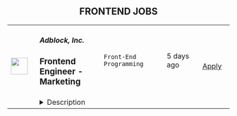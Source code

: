 <div align="center"><h2>FRONTEND JOBS</h2></div><table><tr>
                <td width="100" height="100" rowspan="2">
                    <img src="https://wwr-pro.s3.amazonaws.com/logos/0086/8075/logo.gif" width="38px" height="auto">
                </td>
                <td width="300">
                    <h5>Adblock, Inc.</h5>
                    <h3> Frontend Engineer - Marketing</h3>
                </td>
                <td width="300">
                    <code>Front-End Programming</code>
                </td>
                <td width="200">
                <text>5 days ago</text>
                </td>
                <td width="100" rowspan="2">
                <a href="https://weworkremotely.com/remote-jobs/adblock-inc-frontend-engineer-marketing" align="right" target="_blank">Apply</a>
                </td>
            </tr>
            <tr>
                <td colspan="3">
                <details><summary>Description</summary>
                <img src="https://we-work-remotely.imgix.net/logos/0086/8075/logo.gif?ixlib=rails-4.0.0&w=50&h=50&dpr=2&fit=fill&auto=compress" />

<p>
  <strong>Headquarters:</strong> San Francisco, CA
    <br /><strong>URL:</strong> <a href="https://getadblock.com">https://getadblock.com</a>
</p>

<div>Adblock, Inc. is a small team that serves tens of millions of people worldwide. Our vision is to provide our users with simple, intuitive tools to block distractions, protect their privacy, and put people in control of their internet experience.</div><div>
<br>Our products—Adblock Plus, AdBlock, and AdBlock VPN—have been downloaded hundreds of millions of times and work in all major web browsers, as well as on macOS, iOS, Windows, and Android devices. <br><br>
</div><div>Our team has been fully remote since its inception, and we each work from whatever location works best for us. What unites us is a desire to give users control over their web experience.</div><h1><strong>The Role</strong></h1><div>We’re rapidly growing our business to empower every individual to take control of their internet experience. To do so, we need to find effective ways to explain how our products can help enjoy a distraction free internet experience. <br><br>
</div><div>We’re looking for a Frontend Engineer to join our new Marketing Team and help us achieve our goals around growing our user base and optimizing our websites. You’ll be joining a team consisting of UX Design, Engineering, and Data Analytics, tasked with finding the best ways to communicate with both existing and potential users, explain our product offerings, and convert free users to happy paying customers. </div><div>
<br><strong>What You'll Do:</strong>
</div><ul>
<li>Create, update, maintain, and improve web pages, flows, and conversion funnels</li>
<li>Work closely with related roles, teams, and stakeholders to get things done concurrently and on schedule</li>
<li>Work on implementing and measuring complex and ambitious split tests and in product messaging schemes</li>
<li>Contribute to the development and discussion of ideas within the team</li>
</ul><div>
<br><strong>You Have:</strong>
</div><ul>
<li>An interest in ad blocking, internet privacy, and similar subjects</li>
<li>Experience working on growing and converting freemium user bases </li>
<li>Experience optimizing user experiences using bayesian split testing</li>
<li>A thorough understanding of Vanilla JavaScript and an advanced grasp of HTML/CSS</li>
<li>Detailed knowledge of website and web app development standards and best practices</li>
<li>Experience developing internationalized websites and web based user experiences </li>
<li>Availability to collaborate with teammates in Europe on a daily basis (at least 3PM to 7PM CEST)</li>
<li>Availability to  travel to meet with teammates in the US and Europe at least twice a year</li>
<li>Strong written and verbal communication skills (English is required, second languages are a plus)</li>
</ul><div><strong>Bonus Points For:</strong></div><ul>
<li>Experience with NodeJS, Python, PHP, and bash (ordered by importance) </li>
<li>Experience with static website building, automated browser testing, and cloud function development (e.g. Cloudflare workers, Firebase functions) </li>
<li>Experience with free and open source software and software communities, especially privacy and security related</li>
</ul><div>
<br><strong>Why You'll Love Working at Adblock:</strong>
</div><ul>
<li>
<strong>Competitive Salary: </strong>Our salaries are based on Radford data, a widely-used global compensation benchmark, to ensure we provide competitive pay. We don’t adjust your salary based on where you live.</li>
<li>
<strong>Comprehensive Benefits: </strong>We offer a benefits package that includes medical and dental insurance coverage*, 401K matching*, 14 weeks of paid parental leave, and more.</li>
<li>
<strong>Professional Growth: </strong>We give team members the autonomy to do their best work. Because we’re a small team, you’ll be able to immediately see the impact of your work and grow with the team. We also support professional development with training, coaching, and regular feedback.</li>
<li>
<strong>Fully Distributed Community: </strong>You’ll be able to work 100% remotely, yet remain well-connected to your colleagues. We meet at least once a year for a week-long offsite.</li>
<li>
<strong>Generous Vacation Policy: </strong>We encourage our employees to take the time they need for a vacation, to spend time with their families, and to stay healthy by offering at least 28 days of paid leave.</li>
<li>
<strong>Office Equipment: </strong>We’ll provide you with a setup of your choice, based on what you need to work effectively.</li>
</ul><div><em>*Currently, healthcare and retirement plans are only available in select countries (including the U.S.)</em></div><div>
<br><strong><br>We'd Love to Work With You!<br></strong><br>
</div><div>We’re serious about our work but we don’t take ourselves too seriously. We want Adblock, Inc. to be a place where people love their work, like their co-workers, and treat everyone with respect and empathy.</div><div><br></div><div>We’re a small team and our strength comes from our diversity. We strive to create an inclusive environment where differences in race, sexual orientation, gender identity or expression, political and religious affiliation, socioeconomic background, cultural background, geographic location, disabilities and abilities, relationship status, veteran status, and age only make us stronger.</div><div><strong><br>If this role sounds exciting to you, please click “Apply for this position” to submit your resume on our careers site. </strong></div>

<p><strong>To apply:</strong> <a href="https://weworkremotely.com/remote-jobs/adblock-inc-frontend-engineer-marketing">https://weworkremotely.com/remote-jobs/adblock-inc-frontend-engineer-marketing</a></p>

                </details>
                </td>
            </tr>,<tr>
                <td width="100" height="100" rowspan="2">
                    <img src="https://wwr-pro.s3.amazonaws.com/logos/0083/5744/logo.gif" width="38px" height="auto">
                </td>
                <td width="300">
                    <h5>Contra</h5>
                    <h3> Freelance Front End Development</h3>
                </td>
                <td width="300">
                    <code>Front-End Programming</code>
                </td>
                <td width="200">
                <text>12 days ago</text>
                </td>
                <td width="100" rowspan="2">
                <a href="https://weworkremotely.com/remote-jobs/contra-freelance-front-end-development" align="right" target="_blank">Apply</a>
                </td>
            </tr>
            <tr>
                <td colspan="3">
                <details><summary>Description</summary>
                <img src="https://we-work-remotely.imgix.net/logos/0083/5744/logo.gif?ixlib=rails-4.0.0&w=50&h=50&dpr=2&fit=fill&auto=compress" />

<p>
  <strong>Headquarters:</strong> San Francisco, CA
    <br /><strong>URL:</strong> <a href="http://bit.ly/3kLhMdk">http://bit.ly/3kLhMdk</a>
</p>

<div>
<br>Contra is looking for a talented front-end engineer to build and improve upon marketing landing pages, with a focus on growth and SEO. These pages will be key conversion points to bring both Independents and Clients to Contra.<br><br>
</div><div>
<br>We require someone who can hit the ground running, starting immediately and able to dedicate approximately 5-10 hours (flexible) per week for several weeks or potentially longer. <br><br>
</div><div>
<br>This will require experience coding with React and Typescript and you will be coordinating directly with Contra engineers throughout this project.<br><br>
</div>

<p><strong>To apply:</strong> <a href="https://weworkremotely.com/remote-jobs/contra-freelance-front-end-development">https://weworkremotely.com/remote-jobs/contra-freelance-front-end-development</a></p>

                </details>
                </td>
            </tr>,<tr>
                <td width="100" height="100" rowspan="2">
                    <img src="https://remotive.com/job/1685088/logo" width="38px" height="auto">
                </td>
                <td width="300">
                    <h5>Contra</h5>
                    <h3>Freelance Front End Development</h3>
                </td>
                <td width="300">
                    <code>marketing,react,seo,growth</code>
                </td>
                <td width="200">
                <text>12 days ago</text>
                </td>
                <td width="100" rowspan="2">
                <a href="https://remotive.com/remote-jobs/software-dev/freelance-front-end-development-1685088" align="right" target="_blank">Apply</a>
                </td>
            </tr>
            <tr>
                <td colspan="3">
                <details><summary>Description</summary>
                <p>Contra is looking for a talented front-end engineer to build and improve upon marketing landing pages, with a focus on growth and SEO. These pages will be key conversion points to bring both Independents and Clients to Contra.</p>
<p> </p>
<p>We require someone who can hit the ground running, starting immediately and able to dedicate approximately 5-10 hours (flexible) per week for several weeks or potentially longer.</p>
<p> </p>
<p>This will require experience coding with React and Typescript and you will be coordinating directly with Contra engineers throughout this project.</p>
<img src="https://remotive.com/job/track/1685088/blank.gif?source=public_api" alt=""/>
                </details>
                </td>
            </tr></table>